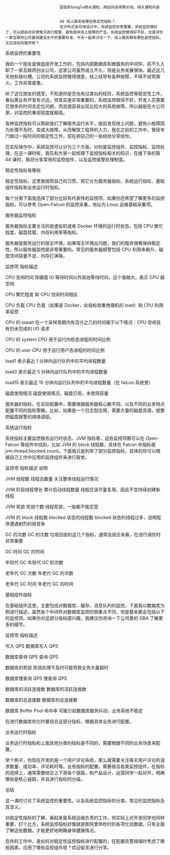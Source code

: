 
                            
                            因收到Google相关通知，网站将会择期关闭。相关通知内容
                            
                            
                            49 线上服务有哪些稳定性指标？
                            在分布式高可用设计中，系统监控非常重要，系统监控做好了，可以提前对异常情况进行报警，避免很多线上故障的产生。系统监控做得好不好，也是评价一家互联网公司基础建设水平的重要标准，今天一起来讨论一下，线上服务都有哪些监控指标，又应该如何展开呢？

系统监控的重要性

我的一个朋友是做底层开发工作的，包括内部数据库和微服务的中间件，前不久入职了一家互联网创业公司，这家公司虽然成立不久，但是业务发展很快。最近这几天他和我吐槽，公司的系统监控做得很差，线上经常有各种故障，不得不经常救火，工作非常疲惫。

听了这位朋友的感受，不知道你是否也有过类似的经历，系统监控等稳定性工作，看似离业务开发有点远，但其实是非常重要的，系统监控做得不好，开发人员需要花很多的时间去定位问题，而且很容易出现比较大的系统故障，所以越是在大公司里，对监控的重视程度就越高。

各种监控指标可以帮助我们了解服务运行水平，提前发现线上问题，避免小故障因为处理不及时，变成大故障，从而解放工程师的人力，我在之前的工作中，曾经专门做过一段时间的稳定性工作，现在把自己的一些经验分享给你。

在实际操作中，系统监控可以分为三个方面，分别是监控组件、监控指标、监控处理，在这一课时呢，我先和大家一起梳理下监控指标相关的知识，在接下来的第 44 课时，我将分享常用的监控组件，以及监控报警处理制度。



稳定性指标有哪些

稳定性指标，这里我按照自己的习惯，把它分为服务器指标、系统运行指标、基础组件指标和业务运行时指标。

每个分类下面我选择了部分比较有代表性的监控项，如果你还希望了解更多的监控指标，可以参考 Open-Falcon 的监控采集，地址为 Linux 运维基础采集项。

服务器监控指标

服务器指标主要关注的是虚拟机或者 Docker 环境的运行时状态，包括 CPU 繁忙程度、磁盘挂载、内存利用率等指标。

服务器是服务运行的宿主环境，如果宿主环境出问题，我们的服务很难保持稳定性，所以服务器监控是非常重要的。常见的服务器报警包括 CPU 利用率飙升、磁盘空间容量不足、内存打满等。




监控项
指标描述





CPU 空闲时间
除硬盘 IO 等待时间以外其他等待时间，这个值越大，表示 CPU 越空闲



CPU 繁忙程度
和 CPU 空闲时间相反



CPU 负载
CPU 负载（如果是 Docker，此指标收集物理机的 load）和 CPU 利用率监控



CPU 的 iowait
在一个采样周期内有百分之几的时间属于以下情况：CPU 空闲且有仍未完成的 I/O 请求



CPU 的 system
CPU 用于运行内核态进程的时间比例



CPU 的 user
CPU 用于运行用户态进程的时间比例



load1
表示最近 1 分钟内运行队列中的平均进程数量



load3
表示最近 5 分钟内运行队列中的平均进程数量



load15
表示最近 15 分钟内运行队列中的平均进程数量（在 falcon 系统里）



磁盘使用情况
磁盘使用情况，磁盘已用，未使用容量



服务器的指标，在实际配置中，需要根据服务器核心数不同，以及不同的业务特点配置不同的指标策略。比如，如果是一个日志型应用，需要大量的磁盘资源，就要把磁盘报警的阈值调低。

系统运行指标

系统指标主要监控服务运行时状态、JVM 指标等，这些监控项都可以在 Open-Falcon 等组件中找到，比如 JVM 的 block 线程数，具体在 Falcon 中指标是 jvm.thread.blocked.count。下面我只是列举了部分监控指标，具体的你可以根据自己工作中应用的监控组件来进行取舍。




监控项
指标描述
说明





JVM 线程数
线程总数量
关注整体线程运行情况



JVM 阶段线程增长
累计启动线程数量
线程应该尽量复用，因此不宜持续创建新线程



JVM 死锁
死锁个数
线程死锁，一般都不能忍受



JVM 的 block 线程数
blocked 状态的线程数
blocked 状态的线程过多，说明程序遭遇剧烈的锁竞争



GC 的次数
GC 的次数
垃圾回收的这几个指标，通常会综合来看，在进行调优时非常重要



GC 时间
GC 的时间




年轻代 GC
年轻代 GC 的次数




老年代 GC 次数
年老代 GC 的次数




老年代 GC 时间
年老代 GC 的时间





基础组件指标

在基础组件这里，主要包括对数据库、缓存、消息队列的监控，下面我以数据库为例进行描述，虽然各个中间件对数据库监控的侧重点不同，但是基本都会包括以下的监控项。如果你对这部分指标感兴趣，我建议你咨询一下公司里的 DBA 了解更多的细节。




监控项
指标描述





写入 QPS
数据库写入 QPS



数据库查询 QPS
查询 QPS



数据库的死锁
死锁处理不及时可能导致业务大量超时



数据库慢查询 QPS
慢查询 QPS



数据库的活跃连接数
数据库的活跃连接数



数据库的总连接数
数据库的总连接数



数据库 Buffer Pool 命中率
可能引起数据库服务抖动，业务系统不稳定



在进行数据库优化时要综合这部分指标，根据具体业务进行配置。

业务运行时指标

业务运行时指标和上面其他分类的指标是不同的，需要根据不同的业务场景来配置。

举个例子，你现在开发的是一个用户评论系统，那么就需要关注每天用户评论的请求数量、成功率、评论耗时等。业务指标的配置，需要结合各类监控组件，在指标的选择上，通常需要结合上下游各个链路，和产品设计、运营同学一起对齐，明确哪些是核心链路，并且进行指标的分级。

总结

这一课时讨论了系统监控的重要性，以及系统监控指标的分类，常见的监控指标及其含义。

对稳定性指标的了解，看起来是系统运维负责的工作，但实际上对开发同学也同样重要，打个比方，系统监控指标好像就是医院里体检时的各项化验数据，只有全面了解这些数据，才能更好地明确身体健康情况。

在你的工作中，是如何对稳定性监控指标进行配置的，在配置告警阈值时考虑了哪些因素，应用了哪些监控组件呢？欢迎留言进行分享。

                        
                        
                            